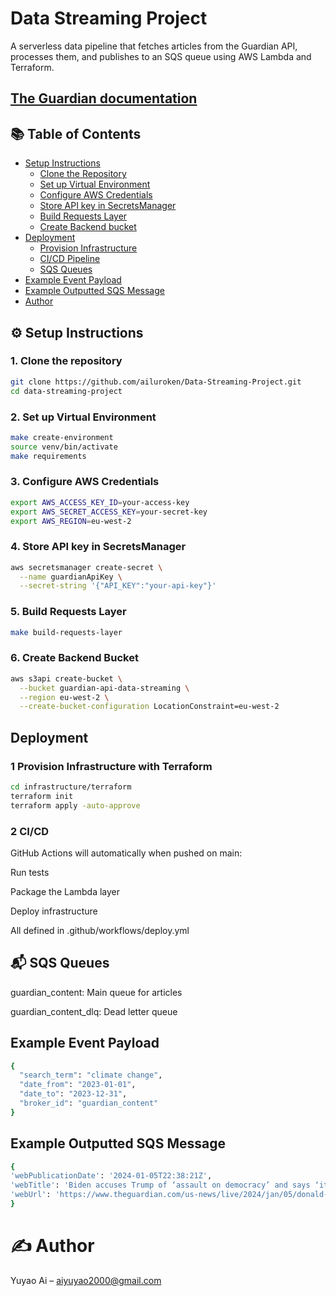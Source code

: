 # Data Streaming Project

A serverless data pipeline that fetches articles from the Guardian API, processes them, and publishes to an SQS queue using AWS Lambda and Terraform.

[The Guardian documentation](https://open-platform.theguardian.com/documentation/)
---
## 📚 Table of Contents

- [Setup Instructions](#️-setup-instructions)
  - [Clone the Repository](#1-clone-the-repository)
  - [Set up Virtual Environment](#2-set-up-virtual-environment)
  - [Configure AWS Credentials](#3-configure-aws-credentials)
  - [Store API key in SecretsManager](#4-create-secret-api-key)
  - [Build Requests Layer](#5-make-requests-layer-zip)
  - [Create Backend bucket](#6-create-backend)
- [Deployment](#️-deployment)
  - [Provision Infrastructure](#1-provision-infrastructure-with-terraform)
  - [CI/CD Pipeline](#2-cicd)
  - [SQS Queues](#-sqs-queues)
- [Example Event Payload](#-secrets)
- [Example Outputted SQS Message](#-tests)
- [Author](#️-author)

## ⚙️ Setup Instructions

### 1. Clone the repository
```bash
git clone https://github.com/ailuroken/Data-Streaming-Project.git
cd data-streaming-project
```
### 2. Set up Virtual Environment
```bash
make create-environment
source venv/bin/activate
make requirements
```
### 3. Configure AWS Credentials
```bash
export AWS_ACCESS_KEY_ID=your-access-key
export AWS_SECRET_ACCESS_KEY=your-secret-key
export AWS_REGION=eu-west-2
```
### 4. Store API key in SecretsManager
```bash
aws secretsmanager create-secret \
  --name guardianApiKey \
  --secret-string '{"API_KEY":"your-api-key"}'
```
### 5. Build Requests Layer
```bash
make build-requests-layer
```
### 6. Create Backend Bucket
```bash
aws s3api create-bucket \
  --bucket guardian-api-data-streaming \
  --region eu-west-2 \
  --create-bucket-configuration LocationConstraint=eu-west-2
```
## Deployment
### 1 Provision Infrastructure with Terraform
```bash
cd infrastructure/terraform
terraform init
terraform apply -auto-approve
```
### 2 CI/CD
GitHub Actions will automatically when pushed on main:

Run tests

Package the Lambda layer

Deploy infrastructure

All defined in .github/workflows/deploy.yml

## 📬 SQS Queues
guardian_content: Main queue for articles

guardian_content_dlq: Dead letter queue

## Example Event Payload
```bash
{
  "search_term": "climate change",
  "date_from": "2023-01-01",
  "date_to": "2023-12-31",
  "broker_id": "guardian_content"
}
```
## Example Outputted SQS Message
```bash
{
'webPublicationDate': '2024-01-05T22:38:21Z', 
'webTitle': 'Biden accuses Trump of ‘assault on democracy’ and says ‘it’s what he’s promising for the future’ - as it happened', 
'webUrl': 'https://www.theguardian.com/us-news/live/2024/jan/05/donald-trump-election-warning-nikki-haley-joe-biden-latest-news', 'content_preview': 'Biden delivered an impassioned speech ahead of the third anniversary of January 6</strong>. Speaking at Montgomery County Community College in Blue Bell, Pennsylvania, near Valley Forge, Biden asked the question, “is democracy still America’s sacred cause?”, underscoring his 2024 campaign’s theme of the importance of preserving democracy.</p> <p>In his speech, Biden also condemned all forms of political violence, recounting not just the 6 Jan insurrection, when the US capitol was attacked by an angry mob ahead of Biden’s inauguration, but other incidents such as the 2022 <a href="https://www.theguardian.com/us-news/2022/oct/30/democrats-warn-political-violence-after'
}
```
# ✍️ Author
Yuyao Ai – aiyuyao2000@gmail.com